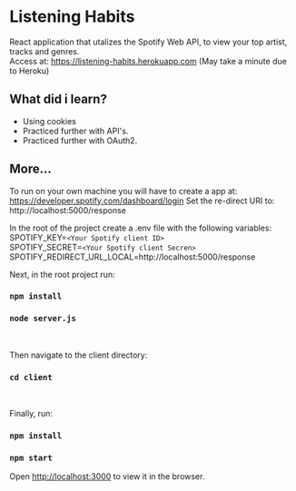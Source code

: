 # Listening Habits

React application that utalizes the Spotify Web API, to view your top artist, tracks
and genres. <br/>
Access at: <https://listening-habits.herokuapp.com>
(May take a minute due to Heroku)

## What did i learn?

- Using cookies
- Practiced further with API's.
- Practiced further with OAuth2.

## More...

To run on your own machine you will have to create a app at: <https://developer.spotify.com/dashboard/login> Set the re-direct URI to: http://localhost:5000/response

In the root of the project create a .env file with the following variables: <br/>
SPOTIFY_KEY=`<Your Spotify client ID>` <br/>
SPOTIFY_SECRET=`<Your Spotify client Secren>` <br/>
SPOTIFY_REDIRECT_URL_LOCAL=http://localhost:5000/response <br/>

Next, in the root project run:

### `npm install`

### `node server.js`

<br/>

Then navigate to the client directory:

### `cd client`

<br/>

Finally, run:

### `npm install`

### `npm start`

Open [http://localhost:3000](http://localhost:3000) to view it in the browser.
